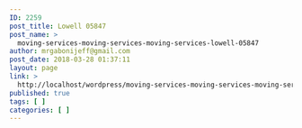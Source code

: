 ```yaml
---
ID: 2259
post_title: Lowell 05847
post_name: >
  moving-services-moving-services-moving-services-lowell-05847
author: mrgabonijeff@gmail.com
post_date: 2018-03-28 01:37:11
layout: page
link: >
  http://localhost/wordpress/moving-services-moving-services-moving-services-lowell-05847/
published: true
tags: [ ]
categories: [ ]
---
```

